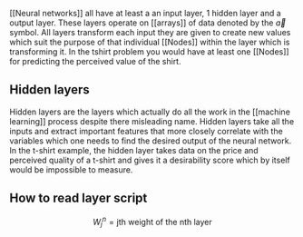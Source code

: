 [[Neural networks]] all have at least a an input layer, 1 hidden layer and a output layer. These layers operate on [[arrays]] of data denoted by the $\vec{a}$ symbol. All layers transform each input they are given to create new values which suit the purpose of that individual [[Nodes]] within the layer which is transforming it. In the tshirt problem you would have at least one [[Nodes]] for predicting the perceived value of the shirt.

## Hidden layers
Hidden layers are the layers which actually do all the work in the [[machine learning]] process despite there misleading name. Hidden layers take all the inputs and extract important features that more closely correlate with the variables which one needs to find the desired output of the neural network. In the t-shirt example, the hidden layer takes data on the price and perceived quality of a t-shirt and gives it a desirability score which by itself would be impossible to measure.

## How to read layer script
$$
W_{j}^{n} = \text{jth weight of the nth layer}
$$


